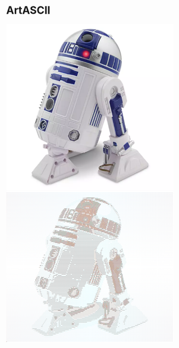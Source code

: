 # ArtASCII

<p float="left">
  <img src="/rrdd.PNG" width="450" />
  <img src="/rrddTXT.PNG" width="450" />
</p>
